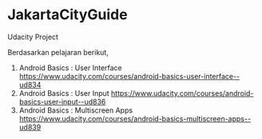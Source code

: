 # JakartaCityGuide
Udacity Project

Berdasarkan pelajaran berikut,
1. Android Basics : User Interface https://www.udacity.com/courses/android-basics-user-interface--ud834
2. Android Basics : User Input https://www.udacity.com/courses/android-basics-user-input--ud836
3. Android Basics : Multiscreen Apps https://www.udacity.com/courses/android-basics-multiscreen-apps--ud839
